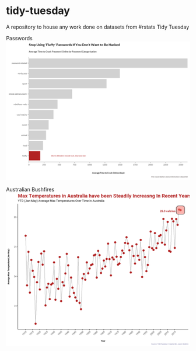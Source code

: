 # tidy-tuesday
A repository to house any work done on datasets from #rstats Tidy Tuesday

Passwords
![alt text](https://github.com/jasonsk86/tidy-tuesday/blob/master/2020-wk2-passwords/passwords.png)

Australian Bushfires
![alt text](https://github.com/jasonsk86/tidy-tuesday/blob/master/2020-wk1-australian-bushfires/aus_temperature_trend.png)
